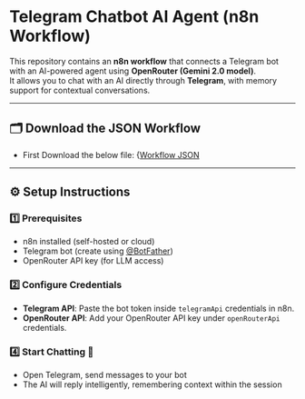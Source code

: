 # Telegram Chatbot AI Agent (n8n Workflow)

This repository contains an **n8n workflow** that connects a Telegram bot with an AI-powered agent using **OpenRouter (Gemini 2.0 model)**.  
It allows you to chat with an AI directly through **Telegram**, with memory support for contextual conversations.  

---

## 🗂️ Download the JSON Workflow
- First Download the below file:
  {[Workflow JSON]([https://github.com/fe2a0f68-d9b7-4325-9f40-10d6cd95bf65](https://raw.githubusercontent.com/arookiecoder-ip/Self-Hosted-Telegram-Chatbot-With-N8N/refs/heads/main/Telegram%20Chatbot.json))
---


## ⚙️ Setup Instructions  

### 1️⃣ Prerequisites
- n8n installed (self-hosted or cloud)  
- Telegram bot (create using [@BotFather](https://t.me/botfather))  
- OpenRouter API key (for LLM access)  

### 2️⃣ Configure Credentials
- **Telegram API**: Paste the bot token inside `telegramApi` credentials in n8n.  
- **OpenRouter API**: Add your OpenRouter API key under `openRouterApi` credentials.  


### 4️⃣ Start Chatting 🎉
- Open Telegram, send messages to your bot  
- The AI will reply intelligently, remembering context within the session  


